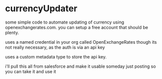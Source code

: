 # currencyUpdater
some simple code to automate updating of currency using openexchangerates.com.  you can setup a free account that should be plenty.

uses a named credential in your org called OpenExchangeRates though its not really necessary, as the auth is via an api key 

uses a custom metadata type to store the api key.  


i'll pull this all from salesforce and make it usable someday
just posting so you can take it and use it
